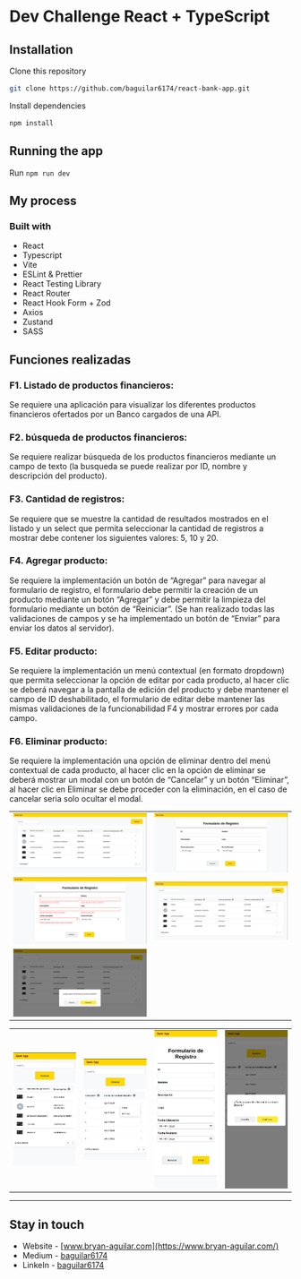 # Dev Challenge React + TypeScript

## Installation

Clone this repository

```bash
git clone https://github.com/baguilar6174/react-bank-app.git
```

Install dependencies

```bash
npm install
```

## Running the app

Run `npm run dev`

## My process

### Built with

- React
- Typescript
- Vite
- ESLint & Prettier
- React Testing Library
- React Router
- React Hook Form + Zod
- Axios
- Zustand
- SASS

## Funciones realizadas

### F1. Listado de productos financieros:

Se requiere una aplicación para visualizar los diferentes productos financieros ofertados por un
Banco cargados de una API.

### F2. búsqueda de productos financieros:

Se requiere realizar búsqueda de los productos financieros mediante un campo de texto (la busqueda se puede realizar por ID, nombre y descripción del producto).

### F3. Cantidad de registros:

Se requiere que se muestre la cantidad de resultados mostrados en el listado y un select que
permita seleccionar la cantidad de registros a mostrar debe contener los siguientes valores: 5, 10
y 20.

### F4. Agregar producto:

Se requiere la implementación un botón de “Agregar” para navegar al formulario de registro, el
formulario debe permitir la creación de un producto mediante un botón “Agregar” y debe
permitir la limpieza del formulario mediante un botón de “Reiniciar”. (Se han realizado todas las validaciones de campos y se ha implementado un botón de “Enviar” para enviar los datos al servidor).

### F5. Editar producto:

Se requiere la implementación un menú contextual (en formato dropdown) que permita
seleccionar la opción de editar por cada producto, al hacer clic se deberá navegar a la pantalla de
edición del producto y debe mantener el campo de ID deshabilitado, el formulario de editar debe
mantener las mismas validaciones de la funcionabilidad F4 y mostrar errores por cada campo.

### F6. Eliminar producto:

Se requiere la implementación una opción de eliminar dentro del menú contextual de cada
producto, al hacer clic en la opción de eliminar se deberá mostrar un modal con un botón de
“Cancelar” y un botón “Eliminar”, al hacer clic en Eliminar se debe proceder con la eliminación,
en el caso de cancelar seria solo ocultar el modal.

<table>
  <tr>
    <td align="center" valign="center"><img src="./media/desktop-1.png" width="100%"></td>
    <td align="center" valign="center"><img src="./media/desktop-2.png" width="100%"></td>
  </tr>
  <tr>
    <td align="center" valign="center"><img src="./media/desktop-3.png" width="100%"></td>
    <td align="center" valign="center"><img src="./media/desktop-4.png" width="100%"></td>
  </tr>
  <tr>
    <td align="center" valign="center"><img src="./media/desktop-5.png" width="100%"></td>
  </tr>
</table>

<table>
  <tr>
    <td align="center" valign="center"><img src="./media/mobile-1.png" width="100%"></td>
    <td align="center" valign="center"><img src="./media/mobile-3.png" width="100%"></td>
    <td align="center" valign="center"><img src="./media/mobile-2.png" width="100%"></td>
    <td align="center" valign="center"><img src="./media/mobile-4.png" width="100%"></td>
  </tr>
</table>

---

## Stay in touch

- Website - [www.bryan-aguilar.com](https://www.bryan-aguilar.com/)
- Medium - [baguilar6174](https://baguilar6174.medium.com/)
- LinkeIn - [baguilar6174](https://www.linkedin.com/in/baguilar6174)
